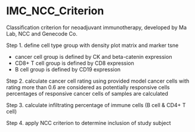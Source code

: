 # IMC_NCC_Criterion
Classification criterion for neoadjuvant immunotherapy, developed by Ma Lab, NCC and Genecode Co. 

Step 1. define cell type group with density plot matrix and marker tsne
  - cancer cell group is defined by CK and beta-catenin expression
  - CD8+ T cell group is defined by CD8 expression
  - B cell group is defined by CD19 expression

Step 2. calculate cancer cell rating using provided model
  cancer cells with rating more than 0.6 are considered as potentially responsive cells
  percentages of responsive cancer cells of samples are calculated
  
Step 3. calculate infiltrating percentage of immune cells (B cell & CD4+ T cell)

Step 4. apply NCC criterion to determine inclusion of study subject
